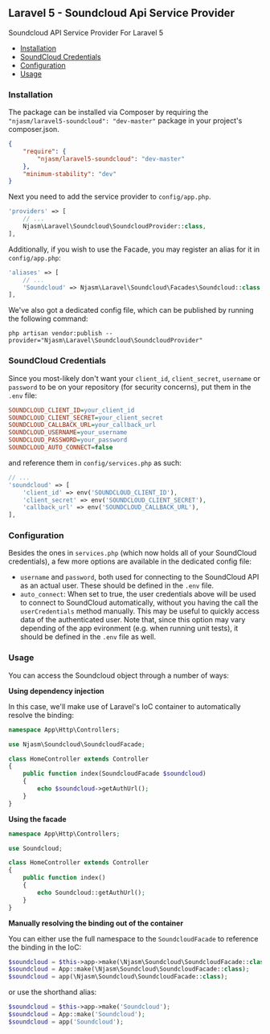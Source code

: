 ## Laravel 5 - Soundcloud Api Service Provider

Soundcloud API Service Provider For Laravel 5

- [Installation](#installation)
- [SoundCloud Credentials](#soundcloud-credentials)
- [Configuration](#configuration)
- [Usage](#usage)

### Installation
The package can be installed via Composer by requiring the ``"njasm/laravel5-soundcloud": "dev-master"`` package in your project's composer.json.

```json
{
    "require": {
        "njasm/laravel5-soundcloud": "dev-master"
    },
    "minimum-stability": "dev"
}
```

Next you need to add the service provider to ``config/app.php``.

```php
'providers' => [
    // ...
    Njasm\Laravel\Soundcloud\SoundcloudProvider::class,
],
```

Additionally, if you wish to use the Facade, you may register an alias for it in ``config/app.php``:
```php
'aliases' => [
    // ...
    'Soundcloud' => Njasm\Laravel\Soundcloud\Facades\Soundcloud::class,
],
```

We've also got a dedicated config file, which can be published by running the following command:
```
php artisan vendor:publish --provider="Njasm\Laravel\Soundcloud\SoundcloudProvider"
```

### SoundCloud Credentials

Since you most-likely don't want your `client_id`, `client_secret`, `username` or `password` to be on your repository (for security concerns), put them in the `.env` file:
```ini
SOUNDCLOUD_CLIENT_ID=your_client_id
SOUNDCLOUD_CLIENT_SECRET=your_client_secret
SOUNDCLOUD_CALLBACK_URL=your_callback_url
SOUNDCLOUD_USERNAME=your_username
SOUNDCLOUD_PASSWORD=your_password
SOUNDCLOUD_AUTO_CONNECT=false
```

and reference them in `config/services.php` as such:

```php
// ...
'soundcloud' => [
    'client_id' => env('SOUNDCLOUD_CLIENT_ID'),
    'client_secret' => env('SOUNDCLOUD_CLIENT_SECRET'),
    'callback_url' => env('SOUNDCLOUD_CALLBACK_URL'),
],
```

### Configuration

Besides the ones in `services.php` (which now holds all of your SoundCloud credentials), a few more options are available in the dedicated config file:
- `username` and `password`, both used for connecting to the SoundCloud API as an actual user. These should be defined in the `.env` file.
- `auto_connect`: When set to true, the user credentials above will be used to connect to SoundCloud automatically, without you having the call the `userCredentials` method manually. This may be useful to quickly access data of the authenticated user. Note that, since this option may vary depending of the app evironment (e.g. when running unit tests), it should be defined in the `.env` file as well.

### Usage

You can access the Soundcloud object through a number of ways:

**Using dependency injection**  

In this case, we'll make use of Laravel's IoC container to automatically resolve the binding:
```php
namespace App\Http\Controllers;

use Njasm\Soundcloud\SoundcloudFacade;

class HomeController extends Controller
{
    public function index(SoundcloudFacade $soundcloud)
    {
        echo $soundcloud->getAuthUrl();
    }
}
```


**Using the facade**

```php
namespace App\Http\Controllers;

use Soundcloud;

class HomeController extends Controller
{
    public function index()
    {
        echo Soundcloud::getAuthUrl();
    }
}
```


**Manually resolving the binding out of the container**

You can either use the full namespace to the `SoundcloudFacade` to reference the binding in the IoC:
```php
$soundcloud = $this->app->make(\Njasm\Soundcloud\SoundcloudFacade::class);
$soundcloud = App::make(\Njasm\Soundcloud\SoundcloudFacade::class);
$soundcloud = app(\Njasm\Soundcloud\SoundcloudFacade::class);
```

or use the shorthand alias:
```php
$soundcloud = $this->app->make('Soundcloud');
$soundcloud = App::make('Soundcloud');
$soundcloud = app('Soundcloud');
```

